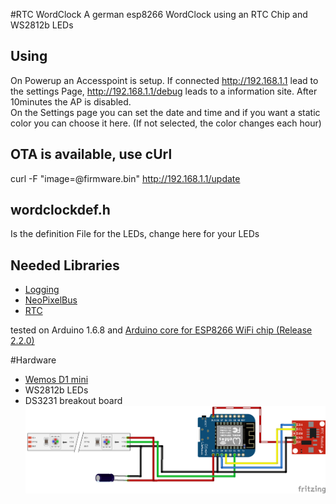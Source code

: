 #RTC WordClock
A german esp8266 WordClock using an RTC Chip and WS2812b LEDs

## Using
On Powerup an Accesspoint is setup. If connected http://192.168.1.1 lead to the settings Page, http://192.168.1.1/debug leads to a information site. After 10minutes the AP is disabled.  
On the Settings page you can set the date and time and if you want a static color you can choose it here. (If not selected, the color changes each hour)


## OTA is available, use cUrl
curl -F "image=@firmware.bin" http://192.168.1.1/update

## wordclockdef.h
Is the definition File for the LEDs, change here for your LEDs

## Needed Libraries

- [Logging](https://github.com/mrRobot62/Arduino-logging-library)
- [NeoPixelBus](https://github.com/Makuna/NeoPixelBus)
- [RTC](https://github.com/Makuna/Rtc)

tested on Arduino 1.6.8 and [Arduino core for ESP8266 WiFi chip (Release 2.2.0)](https://github.com/esp8266/Arduino/releases/tag/2.2.0)


#Hardware

- [Wemos D1 mini](http://www.wemos.cc)
- WS2812b LEDs
- DS3231 breakout board
![RTC_WordClock_Steckplatine.png](https://github.com/runningtoy/RTCWordClock/blob/master/RTC_WordClock_Steckplatine.png)

